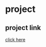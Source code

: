 # project
## project link
[click here](
    https://stackblitz.com/edit/dom-project-chaiaurcode?file=index.html)